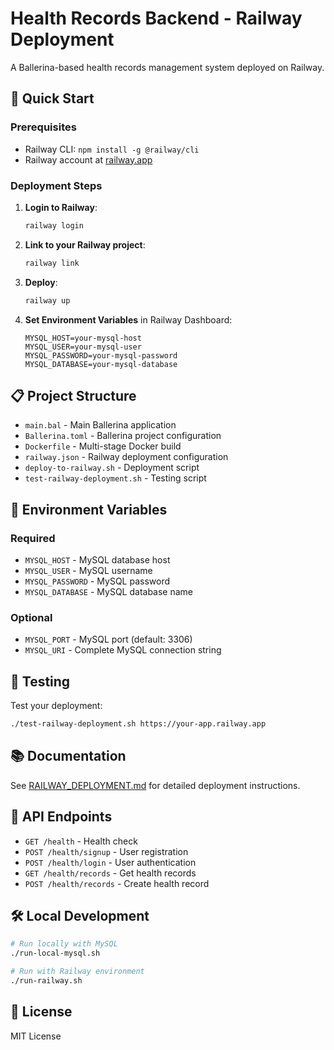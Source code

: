 # Health Records Backend - Railway Deployment

A Ballerina-based health records management system deployed on Railway.

## 🚀 Quick Start

### Prerequisites
- Railway CLI: `npm install -g @railway/cli`
- Railway account at [railway.app](https://railway.app)

### Deployment Steps

1. **Login to Railway**:
   ```bash
   railway login
   ```

2. **Link to your Railway project**:
   ```bash
   railway link
   ```

3. **Deploy**:
   ```bash
   railway up
   ```

4. **Set Environment Variables** in Railway Dashboard:
   ```
   MYSQL_HOST=your-mysql-host
   MYSQL_USER=your-mysql-user
   MYSQL_PASSWORD=your-mysql-password
   MYSQL_DATABASE=your-mysql-database
   ```

## 📋 Project Structure

- `main.bal` - Main Ballerina application
- `Ballerina.toml` - Ballerina project configuration
- `Dockerfile` - Multi-stage Docker build
- `railway.json` - Railway deployment configuration
- `deploy-to-railway.sh` - Deployment script
- `test-railway-deployment.sh` - Testing script

## 🔧 Environment Variables

### Required
- `MYSQL_HOST` - MySQL database host
- `MYSQL_USER` - MySQL username
- `MYSQL_PASSWORD` - MySQL password
- `MYSQL_DATABASE` - MySQL database name

### Optional
- `MYSQL_PORT` - MySQL port (default: 3306)
- `MYSQL_URI` - Complete MySQL connection string

## 🧪 Testing

Test your deployment:
```bash
./test-railway-deployment.sh https://your-app.railway.app
```

## 📚 Documentation

See [RAILWAY_DEPLOYMENT.md](RAILWAY_DEPLOYMENT.md) for detailed deployment instructions.

## 🔗 API Endpoints

- `GET /health` - Health check
- `POST /health/signup` - User registration
- `POST /health/login` - User authentication
- `GET /health/records` - Get health records
- `POST /health/records` - Create health record

## 🛠️ Local Development

```bash
# Run locally with MySQL
./run-local-mysql.sh

# Run with Railway environment
./run-railway.sh
```

## 📖 License

MIT License
